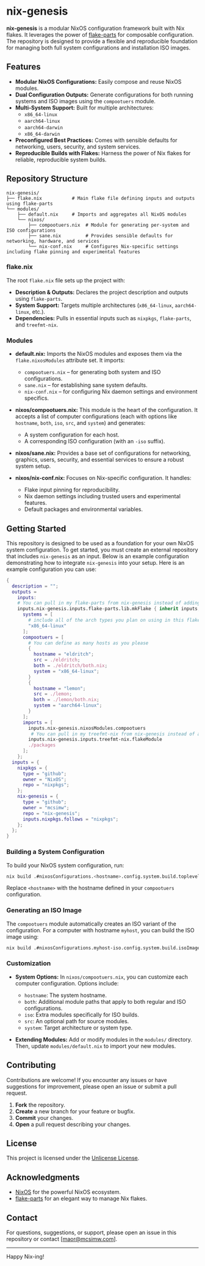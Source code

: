 # nix-genesis

**nix-genesis** is a modular NixOS configuration framework built with Nix flakes. It leverages the power of [flake-parts](https://github.com/hercules-ci/flake-parts) for composable configuration. The repository is designed to provide a flexible and reproducible foundation for managing both full system configurations and installation ISO images.

## Features

- **Modular NixOS Configurations:** Easily compose and reuse NixOS modules.
- **Dual Configuration Outputs:** Generate configurations for both running systems and ISO images using the `compootuers` module.
- **Multi-System Support:** Built for multiple architectures:
  - `x86_64-linux`
  - `aarch64-linux`
  - `aarch64-darwin`
  - `x86_64-darwin`
- **Preconfigured Best Practices:** Comes with sensible defaults for networking, users, security, and system services.
- **Reproducible Builds with Flakes:** Harness the power of Nix flakes for reliable, reproducible system builds.

## Repository Structure

```plaintext
nix-genesis/
├── flake.nix           # Main flake file defining inputs and outputs using flake-parts
└── modules/
    ├── default.nix     # Imports and aggregates all NixOS modules
    └── nixos/
        ├── compootuers.nix  # Module for generating per-system and ISO configurations
        ├── sane.nix         # Provides sensible defaults for networking, hardware, and services
        └── nix-conf.nix     # Configures Nix-specific settings including flake pinning and experimental features
```

### flake.nix

The root `flake.nix` file sets up the project with:

- **Description & Outputs:** Declares the project description and outputs using `flake-parts`.
- **System Support:** Targets multiple architectures (`x86_64-linux`, `aarch64-linux`, etc.).
- **Dependencies:** Pulls in essential inputs such as `nixpkgs`, `flake-parts`, and `treefmt-nix`.

### Modules

- **default.nix:**
  Imports the NixOS modules and exposes them via the `flake.nixosModules` attribute set. It imports:

  - `compootuers.nix` – for generating both system and ISO configurations.
  - `sane.nix` – for establishing sane system defaults.
  - `nix-conf.nix` – for configuring Nix daemon settings and environment specifics.

- **nixos/compootuers.nix:**
  This module is the heart of the configuration. It accepts a list of computer configurations (each with options like `hostname`, `both`, `iso`, `src`, and `system`) and generates:

  - A system configuration for each host.
  - A corresponding ISO configuration (with an `-iso` suffix).

- **nixos/sane.nix:**
  Provides a base set of configurations for networking, graphics, users, security, and essential services to ensure a robust system setup.

- **nixos/nix-conf.nix:**
  Focuses on Nix-specific configuration. It handles:

  - Flake input pinning for reproducibility.
  - Nix daemon settings including trusted users and experimental features.
  - Default packages and environmental variables.

## Getting Started

This repository is designed to be used as a foundation for your own NixOS system configuration. To get started, you must create an external repository that includes `nix-genesis` as an input. Below is an example configuration demonstrating how to integrate `nix-genesis` into your setup. Here is an example configuration you can use:

```nix
{
  description = "";
  outputs =
    inputs:
    # You can pull in my flake-parts from nix-genesis instead of adding your own to your flake inputs
    inputs.nix-genesis.inputs.flake-parts.lib.mkFlake { inherit inputs; } { 
      systems = [
        # include all of the arch types you plan on using in this flake
        "x86_64-linux"
      ];
      compootuers = [
        # You can define as many hosts as you please
        {
          hostname = "eldritch";
          src = ./eldritch;
          both = ./eldritch/both.nix;
          system = "x86_64-linux";
        }
        {
          hostname = "lemon";
          src = ./lemon;
          both = ./lemon/both.nix;
          system = "aarch64-linux";
        }
      ];
      imports = [
        inputs.nix-genesis.nixosModules.compootuers 
         # You can pull in my treefmt-nix from nix-genesis instead of adding your own to your flake inputs if you want
        inputs.nix-genesis.inputs.treefmt-nix.flakeModule 
        ./packages
      ];
    };
  inputs = {
    nixpkgs = {
      type = "github";
      owner = "NixOS";
      repo = "nixpkgs";
    };
    nix-genesis = {
      type = "github";
      owner = "mcsimw";
      repo = "nix-genesis";
      inputs.nixpkgs.follows = "nixpkgs";
    };
  };
}
```

### Building a System Configuration

To build your NixOS system configuration, run:

```bash
nix build .#nixosConfigurations.<hostname>.config.system.build.toplevel
```

Replace `<hostname>` with the hostname defined in your `compootuers` configuration.

### Generating an ISO Image

The `compootuers` module automatically creates an ISO variant of the configuration. For a computer with hostname `myhost`, you can build the ISO image using:

```bash
nix build .#nixosConfigurations.myhost-iso.config.system.build.isoImage
```

### Customization

- **System Options:**
  In `nixos/compootuers.nix`, you can customize each computer configuration. Options include:

  - `hostname`: The system hostname.
  - `both`: Additional module paths that apply to both regular and ISO configurations.
  - `iso`: Extra modules specifically for ISO builds.
  - `src`: An optional path for source modules.
  - `system`: Target architecture or system type.

- **Extending Modules:**
  Add or modify modules in the `modules/` directory. Then, update `modules/default.nix` to import your new modules.

## Contributing

Contributions are welcome! If you encounter any issues or have suggestions for improvement, please open an issue or submit a pull request.

1. **Fork** the repository.
2. **Create** a new branch for your feature or bugfix.
3. **Commit** your changes.
4. **Open** a pull request describing your changes.

## License

This project is licensed under the [Unlicense License](LICENSE).

## Acknowledgments

- [NixOS](https://nixos.org) for the powerful NixOS ecosystem.
- [flake-parts](https://github.com/hercules-ci/flake-parts) for an elegant way to manage Nix flakes.

## Contact

For questions, suggestions, or support, please open an issue in this repository or contact [[maor@mcsimw.com](mailto\:maor@mcsimw.com)].

---

Happy Nix-ing!


